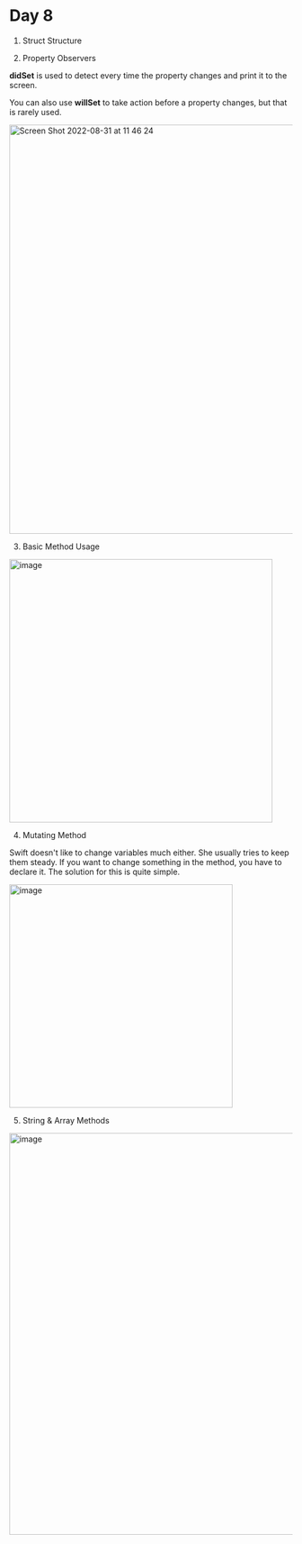 # Day 8

1. Struct Structure

2. Property Observers

**didSet** is used to detect every time the property changes and print it to the screen.

You can also use **willSet** to take action before a property changes, but that is rarely used.

<img width="727" alt="Screen Shot 2022-08-31 at 11 46 24" src="https://user-images.githubusercontent.com/56068905/187637748-2b83fc76-7311-4b6a-b737-658c2bd8ac0d.png">

3. Basic Method Usage

<img width="468" alt="image" src="https://user-images.githubusercontent.com/56068905/187639070-87343403-3abe-4e3e-a872-99c15a6d346d.png">

4. Mutating Method

Swift doesn't like to change variables much either. She usually tries to keep them steady. If you want to change something in the method, you have to declare it. The solution for this is quite simple.

<img width="397" alt="image" src="https://user-images.githubusercontent.com/56068905/187639795-6af9dfba-d951-4c27-8de2-a6bd556607a2.png">

5. String & Array Methods 

<img width="714" alt="image" src="https://user-images.githubusercontent.com/56068905/187642427-4a160385-ad7d-4771-a7e8-bc56e99599e2.png">
